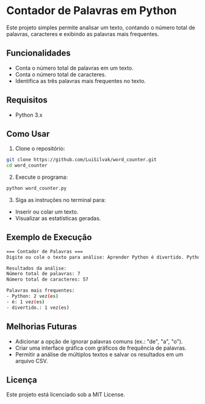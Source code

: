 # Contador de Palavras em Python

Este projeto simples permite analisar um texto, contando o número total de palavras, caracteres e exibindo as palavras mais frequentes.

## Funcionalidades

- Conta o número total de palavras em um texto.
- Conta o número total de caracteres.
- Identifica as três palavras mais frequentes no texto.

## Requisitos

- Python 3.x

## Como Usar

1. Clone o repositório:

```bash
git clone https://github.com/LuiSilvak/word_counter.git
cd word_counter
```

2. Execute o programa:

```bash
python word_counter.py
```

3. Siga as instruções no terminal para:

- Inserir ou colar um texto.
- Visualizar as estatísticas geradas.

## Exemplo de Execução

```bash
=== Contador de Palavras ===
Digite ou cole o texto para análise: Aprender Python é divertido. Python facilita a programação!

Resultados da análise:
Número total de palavras: 7
Número total de caracteres: 57

Palavras mais frequentes:
- Python: 2 vez(es)
- é: 1 vez(es)
- divertido.: 1 vez(es)
```

## Melhorias Futuras

- Adicionar a opção de ignorar palavras comuns (ex.: "de", "a", "o").
- Criar uma interface gráfica com gráficos de frequência de palavras.
- Permitir a análise de múltiplos textos e salvar os resultados em um arquivo CSV.


## Licença

Este projeto está licenciado sob a MIT License.